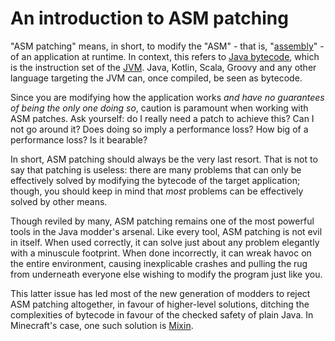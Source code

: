 # An introduction to ASM patching
"ASM patching" means, in short, to modify the "ASM" - that is, "[assembly](https://en.wikipedia.org/wiki/Assembly_language)" - of an application at runtime. In context, this refers to [Java bytecode](https://en.wikipedia.org/wiki/Java_bytecode), which is the instruction set of the [JVM](https://en.wikipedia.org/wiki/Java_virtual_machine). Java, Kotlin, Scala, Groovy and any other language targeting the JVM can, once compiled, be seen as bytecode.

Since you are modifying how the application works *and have no guarantees of being the only one doing so*, caution is paramount when working with ASM patches. Ask yourself: do I really need a patch to achieve this? Can I not go around it? Does doing so imply a performance loss? How big of a performance loss? Is it bearable?

In short, ASM patching should always be the very last resort. That is not to say that patching is useless: there are many problems that can only be effectively solved by modifying the bytecode of the target application; though, you should keep in mind that *most* problems can be effectively solved by other means. 

Though reviled by many, ASM patching remains one of the most powerful tools in the Java modder's arsenal. Like every tool, ASM patching is not evil in itself. When used correctly, it can solve just about any problem elegantly with a minuscule footprint. When done incorrectly, it can wreak havoc on the entire environment, causing inexplicable crashes and pulling the rug from underneath everyone else wishing to modify the program just like you.

This latter issue has led most of the new generation of modders to reject ASM patching altogether, in favour of higher-level solutions, ditching the complexities of bytecode in favour of the checked safety of plain Java. In Minecraft's case, one such solution is [Mixin](https://github.com/SpongePowered/Mixin/).
